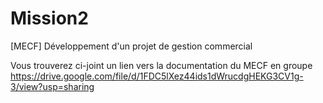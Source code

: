 # Mission2
[MECF] Développement d'un projet de gestion commercial

Vous trouverez ci-joint un lien vers la documentation du MECF en groupe
https://drive.google.com/file/d/1FDC5lXez44ids1dWrucdgHEKG3CV1g-3/view?usp=sharing
